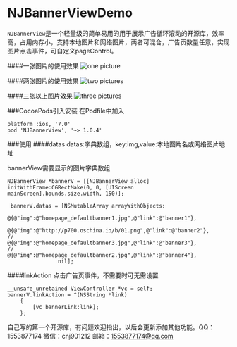 # NJBannerViewDemo
`NJBannerView`是一个轻量级的简单易用的用于展示广告循环滚动的开源库，效率高，占用内存小，支持本地图片和网络图片，两者可混合，广告页数量任意，实现图片点击事件，可自定义pageControl。

####一张图片的使用效果
![one picture](http://g.recordit.co/9VZwyJpEk5.gif)

####两张图片的使用效果
![two pictures](http://g.recordit.co/O765Lj8Ch3.gif)  

####三张以上图片效果
![three pictures](http://recordit.co/wXeKQse901.gif)

###CocoaPods引入安装
在Podfile中加入
```
platform :ios, '7.0'
pod 'NJBannerView', '~> 1.0.4'
```

###使用
####datas
datas:字典数组，key:img,value:本地图片名或网络图片地址

bannerView需要显示的图片字典数组
```
NJBannerView *bannerV = [[NJBannerView alloc] initWithFrame:CGRectMake(0, 0, [UIScreen mainScreen].bounds.size.width, 150)];
    
 bannerV.datas = [NSMutableArray arrayWithObjects:
                @{@"img":@"homepage_defaultbanner1.jpg",@"link":@"banner1"},
                @{@"img":@"http://p700.oschina.io/b/01.png",@"link":@"banner2"},
//              @{@"img":@"homepage_defaultbanner3.jpg",@"link":@"banner3"},
//              @{@"img":@"homepage_defaultbanner2.jpg",@"link":@"banner4"},
                nil];
```

####linkAction
点击广告页事件，不需要时可无需设置
```
__unsafe_unretained ViewController *vc = self;
bannerV.linkAction = ^(NSString *link)
    {
        [vc bannerLink:link];
    };
```

自己写的第一个开源库，有问题欢迎指出，以后会更新添加其他功能。QQ：1553877174    微信：cnj901212 邮箱：1553877174@qq.com
